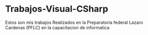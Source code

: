 # Trabajos-Visual-CSharp
Estos son mis trabajos Realizados en la Preparatoria federal Lazaro Cardenas (PFLC) en la capacitacion de informatica

